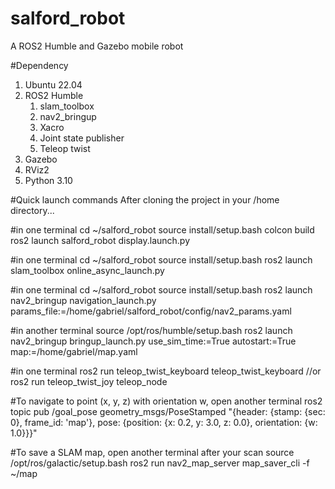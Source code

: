 # salford_robot
A ROS2 Humble and Gazebo mobile robot 

#Dependency
1. Ubuntu 22.04
2. ROS2 Humble
	1. slam_toolbox
	2. nav2_bringup
	3. Xacro
	4. Joint state publisher
	5. Teleop twist
3. Gazebo
4. RViz2
5. Python 3.10

#Quick launch commands
After cloning the project in your /home directory...

#in one terminal
cd ~/salford_robot
source install/setup.bash
colcon build
ros2 launch salford_robot display.launch.py

#in one terminal
cd ~/salford_robot
source install/setup.bash
ros2 launch slam_toolbox online_async_launch.py

#in one terminal
cd ~/salford_robot
source install/setup.bash
ros2 launch nav2_bringup navigation_launch.py params_file:=/home/gabriel/salford_robot/config/nav2_params.yaml

#in another terminal
source /opt/ros/humble/setup.bash
ros2 launch nav2_bringup bringup_launch.py use_sim_time:=True autostart:=True map:=/home/gabriel/map.yaml

#in one terminal
ros2 run teleop_twist_keyboard teleop_twist_keyboard
//or
ros2 run teleop_twist_joy teleop_node

#To navigate to point (x, y, z) with orientation w, open another terminal
ros2 topic pub /goal_pose geometry_msgs/PoseStamped "{header: {stamp: {sec: 0}, frame_id: 'map'}, pose: {position: {x: 0.2, y: 3.0, z: 0.0}, orientation: {w: 1.0}}}"

#To save a SLAM map, open another terminal after your scan
source /opt/ros/galactic/setup.bash
ros2 run nav2_map_server map_saver_cli -f ~/map




